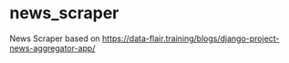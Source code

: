 # news_scraper
News Scraper based on https://data-flair.training/blogs/django-project-news-aggregator-app/
